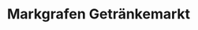 ---
title: "Markgrafen Getränkemarkt"
url: /dessau-rosslau/markgrafen-getraenkemarkt/
shop: Getränke
---